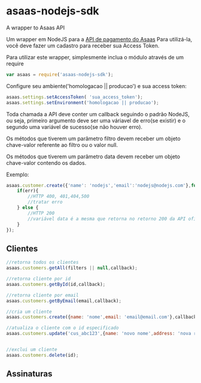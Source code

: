 # asaas-nodejs-sdk
A wrapper to Asaas API

Um wrapper em NodeJS para a [API de pagamento do Asaas](https://www.asaas.com/documentacao/faq-asaas/)
Para utilizá-la, você deve fazer um cadastro para receber sua Access Token.

Para utilizar este wrapper, simplesmente inclua o módulo através de um require

```javascript
var asaas = require('asaas-nodejs-sdk');
```

Configure seu ambiente('homologacao || producao') e sua access token:

```javascript
asaas.settings.setAccessToken( 'sua_access_token');
asaas.settings.setEnvironment('homologacao || producao');
``` 

Toda chamada a API deve conter um callback seguindo o padrão NodeJS, ou seja, primeiro argumento deve ser uma váriavel de erro(se existir) e o segundo uma variável de sucesso(se não houver erro).

Os métodos que tiverem um parâmetro filtro devem receber um objeto chave-valor referente ao filtro ou o valor null.

Os métodos que tiverem um parâmetro data devem receber um objeto chave-valor contendo os dados.

Exemplo:

```javascript
asaas.customer.create({'name': 'nodejs','email':'nodejs@nodejs.com'},function(err, data){
	if(err){
		//HTTP 400, 401,404,500
		//tratar erro
	} else {
		//HTTP 200
		//variável data é a mesma que retorna no retorno 200 da API oficial
	}
});
```

## Clientes

```javascript
//retorna todos os clientes
asaas.customers.getAll(filters || null,callback);

//retorna cliente por id
asaas.customers.getById(id,callback);

//retorna cliente por email
asaas.customers.getByEmail(email,callback);

//cria um cliente
asaas.customers.create({name: 'nome',email: 'email@email.com'},callback);

//atualiza o cliente com o id especificado
asaas.customers.update('cus_abc123',{name: 'novo nome',address: 'nova rua'},callback);


//exclui um cliente
asaas.customers.delete(id);
```

## Assinaturas